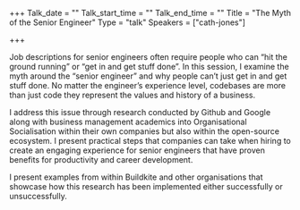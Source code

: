 +++
Talk_date = ""
Talk_start_time = ""
Talk_end_time = ""
Title = "The Myth of the Senior Engineer"
Type = "talk"
Speakers = ["cath-jones"]

+++

Job descriptions for senior engineers often require people who can “hit the ground running” or “get in and get stuff done”. In this session, I examine the myth around the “senior engineer” and why people can’t just get in and get stuff done. No matter the engineer’s experience level, codebases are more than just code they represent the values and history of a business.

I address this issue through research conducted by Github and Google along with business management academics into Organisational Socialisation within their own companies but also within the open-source ecosystem. I present practical steps that companies can take when hiring to create an engaging experience for senior engineers that have proven benefits for productivity and career development.

I present examples from within Buildkite and other organisations that showcase how this research has been implemented either successfully or unsuccessfully.
